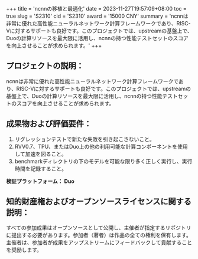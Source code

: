 +++
title = 'ncnnの移植と最適化'
date = 2023-11-27T19:57:09+08:00
toc = true
slug = 'S2310'
cid = 'S2310'
award = '15000 CNY'
summary = 'ncnnは非常に優れた高性能ニューラルネットワーク計算フレームワークであり、RISC-Vに対するサポートも良好です。このプロジェクトでは、upstreamの基盤上で、Duoの計算リソースを最大限に活用し、ncnnの持つ性能テストセットのスコアを向上させることが求められます。'
+++

## プロジェクトの説明：

ncnnは非常に優れた高性能ニューラルネットワーク計算フレームワークであり、RISC-Vに対するサポートも良好です。このプロジェクトでは、upstreamの基盤上で、Duoの計算リソースを最大限に活用し、ncnnの持つ性能テストセットのスコアを向上させることが求められます。

## 成果物および評価要件：

1. リグレッションテストで新たな失敗を引き起こさないこと。
2. RVV0.7、TPU、またはDuo上の他の利用可能な計算コンポーネントを使用して加速を図ること。
3. benchmarkディレクトリの下のモデルを可能な限り多く正しく実行し、実行時間を記録すること。

**検証プラットフォーム： Duo**

## 知的財産権およびオープンソースライセンスに関する説明：

すべての参加成果はオープンソースとして公開し、主催者が指定するリポジトリに提出する必要があります。参加者（著者）は作品の全ての権利を保有します。主催者は、参加者が成果をアップストリームにフィードバックして貢献することを奨励します。
